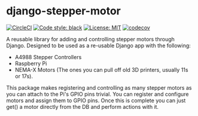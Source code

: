 # django-stepper-motor
[![CircleCI](https://circleci.com/gh/JakeLSaunders94/Stepper_motor_controller/tree/master.svg?style=svg)](https://circleci.com/gh/JakeLSaunders94/Stepper_motor_controller/tree/master)
<a href="https://github.com/psf/black"><img alt="Code style: black" src="https://img.shields.io/badge/code%20style-black-000000.svg"></a>
<a href="https://github.com/psf/black/blob/main/LICENSE"><img alt="License: MIT" src="https://black.readthedocs.io/en/stable/_static/license.svg"></a>
[![codecov](https://codecov.io/gh/JakeLSaunders94/Stepper_motor_controller/branch/master/graph/badge.svg?token=6LHTN91968)](https://codecov.io/gh/JakeLSaunders94/Stepper_motor_controller)

A reusable library for adding and controlling stepper motors through Django. Designed to be used as a re-usable Django
app with the following:
 - A4988 Stepper Controllers
 - Raspberry Pi
 - NEMA-X Motors (The ones you can pull off old 3D printers, usually 11s or 17s).

This package makes registering and controlling as many stepper motors as you can attach to the Pi's GPIO pins trivial. 
You can register and configure motors and assign them to GPIO pins. Once this is complete you can just get() a motor 
directly from the DB and perform actions with it.
